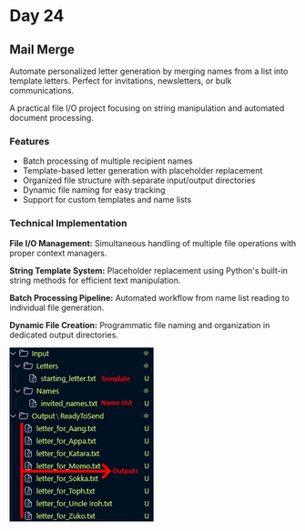 # Day 24

## Mail Merge

Automate personalized letter generation by merging names from a list into template letters. Perfect for invitations, newsletters, or bulk communications.

A practical file I/O project focusing on string manipulation and automated document processing.

### Features

- Batch processing of multiple recipient names
- Template-based letter generation with placeholder replacement
- Organized file structure with separate input/output directories
- Dynamic file naming for easy tracking
- Support for custom templates and name lists

### Technical Implementation

**File I/O Management:** Simultaneous handling of multiple file operations with proper context managers.

**String Template System:** Placeholder replacement using Python's built-in string methods for efficient text manipulation.

**Batch Processing Pipeline:** Automated workflow from name list reading to individual file generation.

**Dynamic File Creation:** Programmatic file naming and organization in dedicated output directories.

![Mail Merge Screenshot](images/mailMerge.png)
